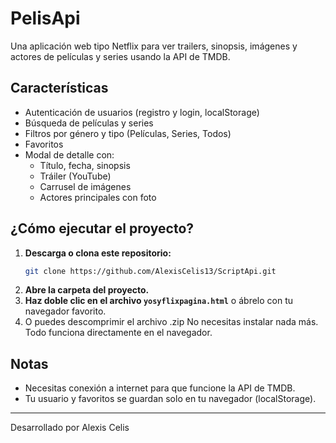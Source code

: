 # PelisApi

Una aplicación web tipo Netflix para ver trailers, sinopsis, imágenes y actores de películas y series usando la API de TMDB.

## Características
- Autenticación de usuarios (registro y login, localStorage)
- Búsqueda de películas y series
- Filtros por género y tipo (Películas, Series, Todos)
- Favoritos
- Modal de detalle con:
  - Título, fecha, sinopsis
  - Tráiler (YouTube)
  - Carrusel de imágenes
  - Actores principales con foto

## ¿Cómo ejecutar el proyecto?

1. **Descarga o clona este repositorio:**
   ```sh
   git clone https://github.com/AlexisCelis13/ScriptApi.git
   ```
2. **Abre la carpeta del proyecto.**
3. **Haz doble clic en el archivo `yosyflixpagina.html`** o ábrelo con tu navegador favorito.
4. O puedes descomprimir el archivo .zip
No necesitas instalar nada más. Todo funciona directamente en el navegador.

## Notas
- Necesitas conexión a internet para que funcione la API de TMDB.
- Tu usuario y favoritos se guardan solo en tu navegador (localStorage).

---

Desarrollado por Alexis Celis
